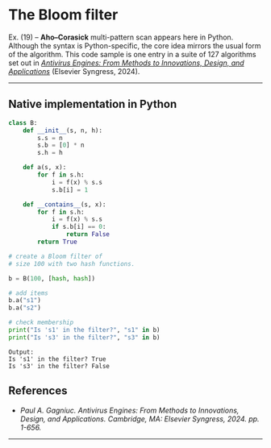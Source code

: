 # The Bloom filter

Ex. (19) – <strong>Aho–Corasick</strong> multi-pattern scan appears here in Python. Although the syntax is Python-specific, the core idea mirrors the usual form of the algorithm. This code sample is one entry in a suite of 127 algorithms set out in <i>[Antivirus Engines: From Methods to Innovations, Design, and Applications](https://github.com/Gagniuc/Antivirus-Engines)</i> (Elsevier Syngress, 2024).

***

## Native implementation in Python

```python
class B:
    def __init__(s, n, h):
        s.s = n
        s.b = [0] * n
        s.h = h

    def a(s, x):
        for f in s.h:
            i = f(x) % s.s
            s.b[i] = 1

    def __contains__(s, x):
        for f in s.h:
            i = f(x) % s.s
            if s.b[i] == 0:
                return False
        return True

# create a Bloom filter of 
# size 100 with two hash functions.

b = B(100, [hash, hash])

# add items
b.a("s1")
b.a("s2")

# check membership
print("Is 's1' in the filter?", "s1" in b)
print("Is 's3' in the filter?", "s3" in b)
``` 

```text
Output:
Is 's1' in the filter? True
Is 's3' in the filter? False
```

## References

- <i>Paul A. Gagniuc. Antivirus Engines: From Methods to Innovations, Design, and Applications. Cambridge, MA: Elsevier Syngress, 2024. pp. 1-656.</i>

***

